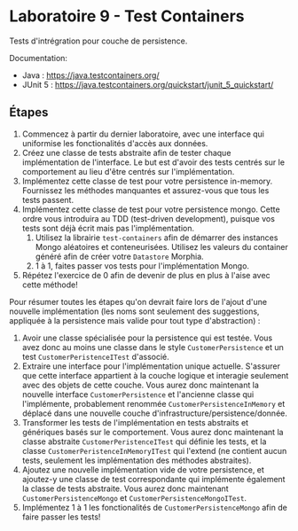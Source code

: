 # Laboratoire 9 - Test Containers

Tests d'intrégration pour couche de persistence.

Documentation: 
- Java : <https://java.testcontainers.org/>
- JUnit 5 : <https://java.testcontainers.org/quickstart/junit_5_quickstart/>

## Étapes

1. Commencez à partir du dernier laboratoire, avec une interface qui uniformise les fonctionalités d'accès aux données.
2. Créez une classe de tests abstraite afin de tester chaque implémentation de l'interface. Le but est d'avoir des tests 
centrés sur le comportement au lieu d'être centrés sur l'implémentation.
3. Implémentez cette classe de test pour votre persistence in-memory. Fournissez les méthodes manquantes et assurez-vous 
que tous les tests passent.
4. Implémentez cette classe de test pour votre persistence mongo. Cette ordre vous introduira au TDD (test-driven development), 
puisque vos tests sont déjà écrit mais pas l'implémentation.
   1. Utilisez la librairie `test-containers` afin de démarrer des instances Mongo aléatoires et conteneurisées. Utilisez 
   les valeurs du container généré afin de créer votre `Datastore` Morphia.
   2. 1 à 1, faites passer vos tests pour l'implémentation Mongo.
5. Répétez l'exercice de 0 afin de devenir de plus en plus à l'aise avec cette méthode!

Pour résumer toutes les étapes qu'on devrait faire lors de l'ajout d'une nouvelle implémentation (les noms sont seulement 
des suggestions, appliquée à la persistence mais valide pour tout type d'abstraction) :

1. Avoir une classe spécialisée pour la persistence qui est testée. Vous avez donc au moins une classe dans le style 
`CustomerPersistence` et un test `CustomerPeristenceITest` d'associé.
2. Extraire une interface pour l'implémentation unique actuelle. S'assurer que cette interface appartient à la couche 
logique et interagie seulement avec des objets de cette couche. Vous aurez donc maintenant la nouvelle interface 
`CustomerPersistence` et l'ancienne classe qui l'implémente, probablement renommée `CustomerPersistenceInMemory` et 
déplacé dans une nouvelle couche d'infrastructure/persistence/donnée.
3. Transformer les tests de l'implémentation en tests abstraits et génériques basés sur le comportement. Vous aurez 
donc maintenant la classe abstraite `CustomerPeristenceITest` qui définie les tests, et la classe `CustomerPeristenceInMemoryITest` 
qui l'extend (ne contient aucun tests, seulement les implémentation des méthodes abstraites).
4. Ajoutez une nouvelle implémentation vide de votre persistence, et ajoutez-y une classe de test correspondante qui 
implémente également la classe de tests abstraite. Vous aurez donc maintenant `CustomerPersistenceMongo` et `CustomerPersistenceMongoITest`.
5. Implémentez 1 à 1 les fonctionalités de `CustomerPersistenceMongo` afin de faire passer les tests!

